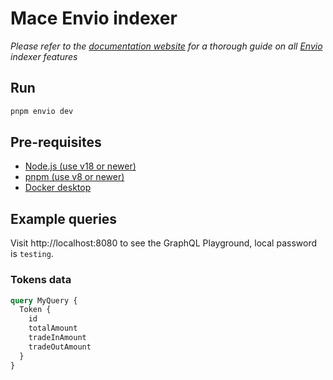 # Mace Envio indexer

*Please refer to the [documentation website](https://docs.envio.dev) for a thorough guide on all [Envio](https://envio.dev) indexer features*

## Run

```bash
pnpm envio dev
```

## Pre-requisites

- [Node.js (use v18 or newer)](https://nodejs.org/en/download/current)
- [pnpm (use v8 or newer)](https://pnpm.io/installation)
- [Docker desktop](https://www.docker.com/products/docker-desktop/)

## Example queries

Visit http://localhost:8080 to see the GraphQL Playground, local password is `testing`.

### Tokens data

```graphql
query MyQuery {
  Token {
    id
    totalAmount
    tradeInAmount
    tradeOutAmount
  }
}
```
